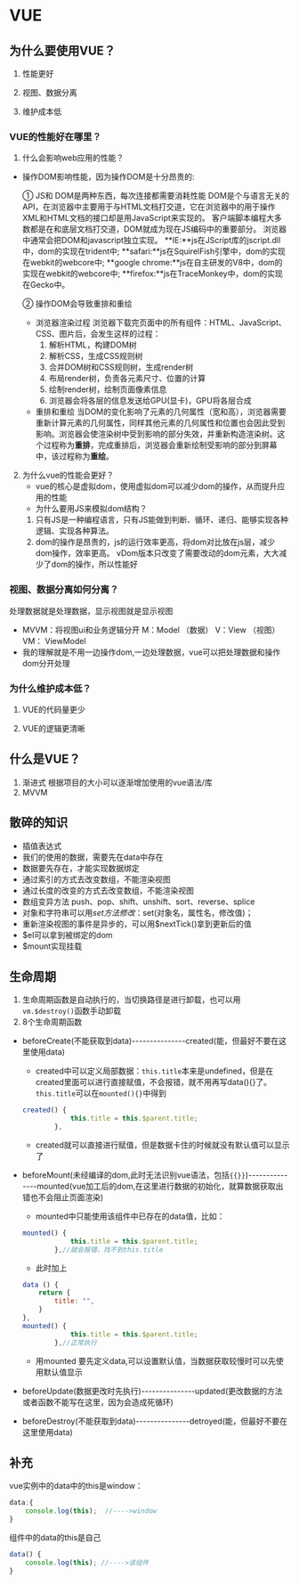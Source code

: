 # VUE

## 为什么要使用VUE？

1. 性能更好

2. 视图、数据分离

3. 维护成本低

### VUE的性能好在哪里？

1. 什么会影响web应用的性能？
- 操作DOM影响性能，因为操作DOM是十分昂贵的:

    ① JS和 DOM是两种东西，每次连接都需要消耗性能
    DOM是个与语言无关的API，在浏览器中主要用于与HTML文档打交道，它在浏览器中的用于操作XML和HTML文档的接口却是用JavaScript来实现的。
    客户端脚本编程大多数都是在和底层文档打交道，DOM就成为现在JS编码中的重要部分。
    浏览器中通常会把DOM和javascript独立实现。
    **IE:**js在JScript库的jscript.dll中，dom的实现在trident中;
    **safari:**js在SquirelFish引擎中，dom的实现在webkit的webcore中;
    **google chrome:**js在自主研发的V8中，dom的实现在webkit的webcore中;
    **firefox:**js在TraceMonkey中，dom的实现在Gecko中。

    ② 操作DOM会导致重排和重绘
    - 浏览器渲染过程
        浏览器下载完页面中的所有组件：HTML、JavaScript、CSS、图片后，会发生这样的过程：	
	    1. 解析HTML，构建DOM树
	    2. 解析CSS，生成CSS规则树
	    3. 合并DOM树和CSS规则树，生成render树
	    4. 布局render树，负责各元素尺寸、位置的计算
	    5. 绘制render树，绘制页面像素信息
	    6. 浏览器会将各层的信息发送给GPU(显卡)，GPU将各层合成
    - 重排和重绘
        当DOM的变化影响了元素的几何属性（宽和高），浏览器需要重新计算元素的几何属性，同样其他元素的几何属性和位置也会因此受到影响。浏览器会使渲染树中受到影响的部分失效，并重新构造渲染树。这个过程称为**重排**，完成重排后，浏览器会重新绘制受影响的部分到屏幕中，该过程称为**重绘**。

2. 为什么vue的性能会更好？
    - vue的核心是虚拟dom，使用虚拟dom可以减少dom的操作，从而提升应用的性能
    - 为什么要用JS来模拟dom结构？
    1. 只有JS是一种编程语言，只有JS能做到判断、循环、递归、能够实现各种逻辑、实现各种算法。
    2. dom的操作是昂贵的，js的运行效率更高，将dom对比放在js层，减少dom操作，效率更高。
    vDom版本只改变了需要改动的dom元素，大大减少了dom的操作，所以性能好











### 视图、数据分离如何分离？
处理数据就是处理数据，显示视图就是显示视图
- MVVM：将视图ui和业务逻辑分开
    M：Model  （数据）
    V：View   （视图）
    VM： ViewModel
- 我的理解就是不用一边操作dom,一边处理数据，vue可以把处理数据和操作dom分开处理

### 为什么维护成本低？

1. VUE的代码量更少

2. VUE的逻辑更清晰

## 什么是VUE？
1. 渐进式
根据项目的大小可以逐渐增加使用的vue语法/库
2. MVVM

## 散碎的知识
- 插值表达式
- 我们的使用的数据，需要先在data中存在
- 数据要先存在，才能实现数据绑定
- 通过索引的方式去改变数组，不能渲染视图
- 通过长度的改变的方式去改变数组，不能渲染视图
- 数组变异方法 push、pop、shift、unshift、sort、reverse、splice
- 对象和字符串可以用$set方法修改：$set(对象名，属性名，修改值)；
- 重新渲染视图的事件是异步的，可以用$nextTick()拿到更新后的值
- $el可以拿到被绑定的dom
- $mount实现挂载

## 生命周期
1. 生命周期函数是自动执行的，当切换路径是进行卸载，也可以用`vm.$destroy()`函数手动卸载
2. 8个生命周期函数
- beforeCreate(不能获取到data)---------------created(能，但最好不要在这里使用data)
    - created中可以定义局部数据：`this.title`本来是undefined，但是在created里面可以进行直接赋值，不会报错，就不用再写data(){}了。`this.title`可以在`mounted(){}`中得到
    ```javascript
    created() {
                this.title = this.$parent.title;
            },
    ```
    - created就可以直接进行赋值，但是数据卡住的时候就没有默认值可以显示了
    
- beforeMount(未经编译的dom,此时无法识别vue语法，包括`{{}}`)---------------mounted(vue加工后的dom,在这里进行数据的初始化，就算数据获取出错也不会阻止页面渲染)
    - mounted中只能使用该组件中已存在的data值，比如：
    ```javascript
    mounted() {
                this.title = this.$parent.title;
            },//就会报错，找不到this.title
    ```
    - 此时加上
    ```javascript
    data () {
        return {
            title: "",
        }
    },
    mounted() {
                this.title = this.$parent.title;
            },//正常执行
    ```
    - 用mounted 要先定义data,可以设置默认值，当数据获取较慢时可以先使用默认值显示

- beforeUpdate(数据更改时先执行)---------------updated(更改数据的方法或者函数不能写在这里，因为会造成死循环)
- beforeDestroy(不能获取到data)---------------detroyed(能，但最好不要在这里使用data)

## 补充
vue实例中的data中的this是window：
```javascript
data:{
    console.log(this);  //---->window
}
```
组件中的data的this是自己
```javascript
data() {
    console.log(this); //---->该组件
}
```